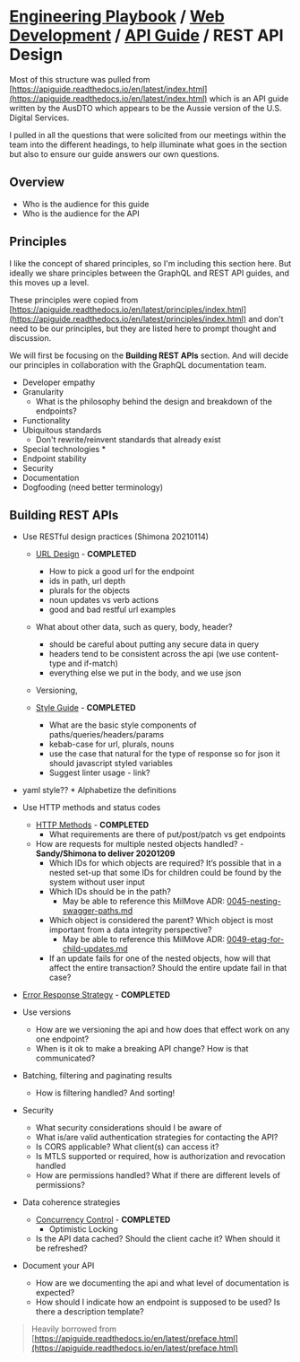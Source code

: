# [Engineering Playbook](../../../README.md) / [Web Development](../../README.md) / [API Guide](../README.md) / REST API Design

Most of this structure was pulled from [https://apiguide.readthedocs.io/en/latest/index.html](https://apiguide.readthedocs.io/en/latest/index.html) which is an API guide written by the AusDTO which appears to be the Aussie version of the U.S. Digital Services.

I pulled in all the questions that were solicited from our meetings within the team into the different headings, to help illuminate what goes in the section but also to ensure our guide answers our own questions.

## Overview

* Who is the audience for this guide
* Who is the audience for the API

## Principles

I like the concept of shared principles, so I'm including this section here. But ideally we share principles between the GraphQL and REST API guides, and this moves up a level.

These principles were copied from [https://apiguide.readthedocs.io/en/latest/principles/index.html](https://apiguide.readthedocs.io/en/latest/principles/index.html) and don't need to be our principles, but they are listed here to prompt thought and discussion.

We will first be focusing on the **Building REST APIs** section. And will decide our principles in collaboration with the GraphQL documentation team.

* Developer empathy
* Granularity
  * What is the philosophy behind the design and breakdown of the endpoints?
* Functionality
* Ubiquitous standards
  * Don't rewrite/reinvent standards that already exist
* Special technologies
  *
* Endpoint stability
* Security
* Documentation
* Dogfooding (need better terminology)

## Building REST APIs

* Use RESTful design practices (Shimona 20210114)
  * [URL Design](URL-Design.md) - **COMPLETED**
    * How to pick a good url for the endpoint
    * ids in path, url depth
    * plurals for the objects
    * noun updates vs verb actions
    * good and bad restful url examples
  * What about other data, such as query, body, header?
    * should be careful about putting any secure data in query
    * headers tend to be consistent across the api (we use content-type and if-match)
    * everything else we put in the body, and we use json
  * Versioning,

  * [Style Guide](Style-Guide.md) - **COMPLETED**
    * What are the basic style components of paths/queries/headers/params
    * kebab-case for url, plurals, nouns
    * use the case that natural for the type of response so for json it should javascript styled variables
    * Suggest linter usage - link?

* yaml style??
      * Alphabetize the definitions

* Use HTTP methods and status codes

  * [HTTP Methods](HTTP-Methods.md) - **COMPLETED**
    * What requirements are there of put/post/patch vs get endpoints
  * How are requests for multiple nested objects handled? - **Sandy/Shimona to deliver 20201209**
    * Which IDs for which objects are required? It’s possible that in a nested set-up that some IDs for children could be found by the system without user input
    * Which IDs should be in the path?
      * May be able to reference this MilMove ADR: [0045-nesting-swagger-paths.md](https://github.com/transcom/mymove/blob/master/docs/adr/0045-nesting-swagger-paths.md)
    * Which object is considered the parent? Which object is most important from a data integrity perspective?
      * May be able to reference this MilMove ADR: [0049-etag-for-child-updates.md](https://github.com/transcom/mymove/blob/master/docs/adr/0049-etag-for-child-updates.md)
    * If an update fails for one of the nested objects, how will that affect the entire transaction? Should the entire update fail in that case?

* [Error Response Strategy](Error-Response-Strategy.md) - **COMPLETED**

* Use versions
  * How are we versioning the api and how does that effect work on any one endpoint?
  * When is it ok to make a breaking API change?  How is that communicated?

* Batching, filtering and paginating results
  * How is filtering handled? And sorting!

* Security
  * What security considerations should I be aware of
  * What is/are valid authentication strategies for contacting the API?
  * Is CORS applicable? What client(s) can access it?
  * Is MTLS supported or required, how is authorization and revocation handled
  * How are permissions handled? What if there are different levels of permissions?

* Data coherence strategies
  * [Concurrency Control](Concurrency-Control.md) - **COMPLETED**
    * Optimistic Locking
  * Is the API data cached? Should the client cache it? When should it be refreshed?

* Document your API
  * How are we documenting the api and what level of documentation is expected?
  * How should I indicate how an endpoint is supposed to be used? Is there a description template?

> Heavily borrowed from [https://apiguide.readthedocs.io/en/latest/preface.html](https://apiguide.readthedocs.io/en/latest/preface.html)
